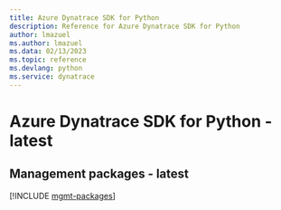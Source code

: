 ```yaml
---
title: Azure Dynatrace SDK for Python
description: Reference for Azure Dynatrace SDK for Python
author: lmazuel
ms.author: lmazuel
ms.data: 02/13/2023
ms.topic: reference
ms.devlang: python
ms.service: dynatrace
---
```

# Azure Dynatrace SDK for Python - latest

## Management packages - latest
[!INCLUDE [mgmt-packages](dynatrace-mgmt-index.md)]